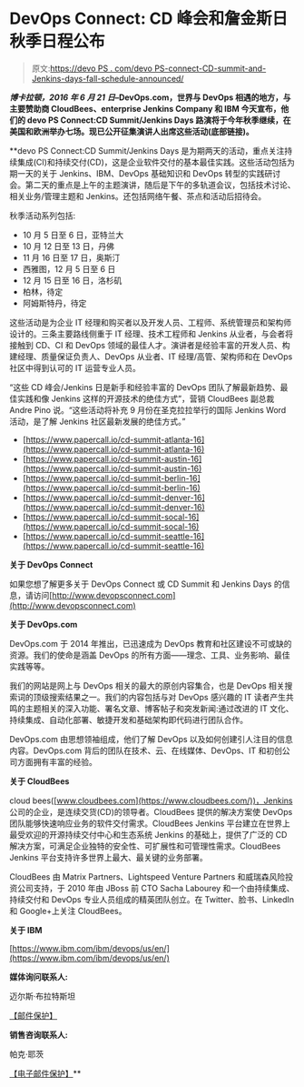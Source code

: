 # DevOps Connect: CD 峰会和詹金斯日秋季日程公布

> 原文:[https://devo PS . com/devo PS-connect-CD-summit-and-Jenkins-days-fall-schedule-announced/](https://devops.com/devops-connect-cd-summit-and-jenkins-days-fall-schedule-announced/)

***博卡拉顿，2016 年 6 月 21 日*–DevOps.com，世界与 DevOps 相遇的地方，与主要赞助商 CloudBees、enterprise Jenkins Company 和 IBM 今天宣布，他们的 devo PS Connect:CD Summit/Jenkins Days 路演将于今年秋季继续，在美国和欧洲举办七场。现已公开征集演讲人出席这些活动(底部链接)。**

 **devo PS Connect:CD Summit/Jenkins Days 是为期两天的活动，重点关注持续集成(CI)和持续交付(CD)，这是企业软件交付的基本最佳实践。这些活动包括为期一天的关于 Jenkins、IBM、DevOps 基础知识和 DevOps 转型的实践研讨会。第二天的重点是上午的主题演讲，随后是下午的多轨道会议，包括技术讨论、相关业务/管理主题和 Jenkins。还包括网络午餐、茶点和活动后招待会。

秋季活动系列包括:

*   10 月 5 日至 6 日，亚特兰大
*   10 月 12 日至 13 日，丹佛
*   11 月 16 日至 17 日，奥斯汀
*   西雅图，12 月 5 日至 6 日
*   12 月 15 日至 16 日，洛杉矶
*   柏林，待定
*   阿姆斯特丹，待定

这些活动是为企业 IT 经理和购买者以及开发人员、工程师、系统管理员和架构师设计的。三条主要路线侧重于 IT 经理、技术工程师和 Jenkins 从业者，与会者将接触到 CD、CI 和 DevOps 领域的最佳人才。演讲者是经验丰富的开发人员、构建经理、质量保证负责人、DevOps 从业者、IT 经理/高管、架构师和在 DevOps 社区中得到认可的 IT 运营专业人员。

“这些 CD 峰会/Jenkins 日是新手和经验丰富的 DevOps 团队了解最新趋势、最佳实践和像 Jenkins 这样的开源技术的绝佳方式”，营销 CloudBees 副总裁 Andre Pino 说。“这些活动将补充 9 月份在圣克拉拉举行的国际 Jenkins Word 活动，是了解 Jenkins 社区最新发展的绝佳方式。”

*   [https://www.papercall.io/cd-summit-atlanta-16](https://www.papercall.io/cd-summit-atlanta-16)
*   [https://www.papercall.io/cd-summit-austin-16](https://www.papercall.io/cd-summit-austin-16)
*   [https://www.papercall.io/cd-summit-berlin-16](https://www.papercall.io/cd-summit-berlin-16)
*   [https://www.papercall.io/cd-summit-denver-16](https://www.papercall.io/cd-summit-denver-16)
*   [https://www.papercall.io/cd-summit-socal-16](https://www.papercall.io/cd-summit-socal-16)
*   [https://www.papercall.io/cd-summit-seattle-16](https://www.papercall.io/cd-summit-seattle-16)

**关于 DevOps Connect**

如果您想了解更多关于 DevOps Connect 或 CD Summit 和 Jenkins Days 的信息，请访问[http://www.devopsconnect.com](http://www.devopsconnect.com)

**关于 DevOps.com**

DevOps.com 于 2014 年推出，已迅速成为 DevOps 教育和社区建设不可或缺的资源。我们的使命是涵盖 DevOps 的所有方面——理念、工具、业务影响、最佳实践等等。

我们的网站是网上与 DevOps 相关的最大的原创内容集合，也是 DevOps 相关搜索词的顶级搜索结果之一。我们的内容包括与对 DevOps 感兴趣的 IT 读者产生共鸣的主题相关的深入功能、署名文章、博客帖子和突发新闻:通过改进的 IT 文化、持续集成、自动化部署、敏捷开发和基础架构即代码进行团队合作。

DevOps.com 由思想领袖组成，他们了解 DevOps 以及如何创建引人注目的信息内容。DevOps.com 背后的团队在技术、云、在线媒体、DevOps、IT 和初创公司方面拥有丰富的经验。

**关于 CloudBees**

cloud bees([www.cloudbees.com](https://www.cloudbees.com/))，Jenkins 公司的企业，是连续交货(CD)的领导者。CloudBees 提供的解决方案使 DevOps 团队能够快速响应业务的软件交付需求。CloudBees Jenkins 平台建立在世界上最受欢迎的开源持续交付中心和生态系统 Jenkins 的基础上，提供了广泛的 CD 解决方案，可满足企业独特的安全性、可扩展性和可管理性需求。CloudBees Jenkins 平台支持许多世界上最大、最关键的业务部署。

CloudBees 由 Matrix Partners、Lightspeed Venture Partners 和威瑞森风险投资公司支持，于 2010 年由 JBoss 前 CTO Sacha Labourey 和一个由持续集成、持续交付和 DevOps 专业人员组成的精英团队创立。在 Twitter、脸书、LinkedIn 和 Google+上关注 CloudBees。

**关于 IBM**

[https://www.ibm.com/ibm/devops/us/en/](https://www.ibm.com/ibm/devops/us/en/)

**媒体询问联系人:**

迈尔斯·布拉特斯坦

[【邮件保护】](/cdn-cgi/l/email-protection#e78a8e8b8294a7838291889794c984888a)

**销售咨询联系人:**

帕克·耶茨

[【电子邮件保护】](/cdn-cgi/l/email-protection)**